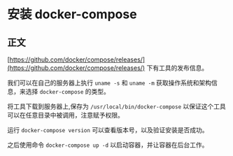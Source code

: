 # 安装 docker-compose

## 正文

[https://github.com/docker/compose/releases/](https://github.com/docker/compose/releases/) 下有工具的发布信息。

我们可以在自己的服务器上执行 `uname -s` 和 `uname -m` 获取操作系统和架构信息，来选择 `docker-compose` 的类型。

将工具下载到服务器上,保存为 `/usr/local/bin/docker-compose` 以保证这个工具可以在任意目录中被调用，注意赋予权限。

运行 `docker-compose version` 可以查看版本号，以及验证安装是否成功。

之后使用命令 `docker-compose up -d` 以启动容器，并让容器在后台工作。